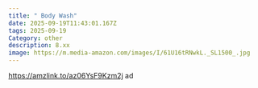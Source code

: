 ```yaml
---
title: " Body Wash"
date: 2025-09-19T11:43:01.167Z
tags: 2025-09-19
Category: other
description: 8.xx
image: https://m.media-amazon.com/images/I/61U16tRNwkL._SL1500_.jpg
---
```

https://amzlink.to/az06YsF9Kzm2j  ad